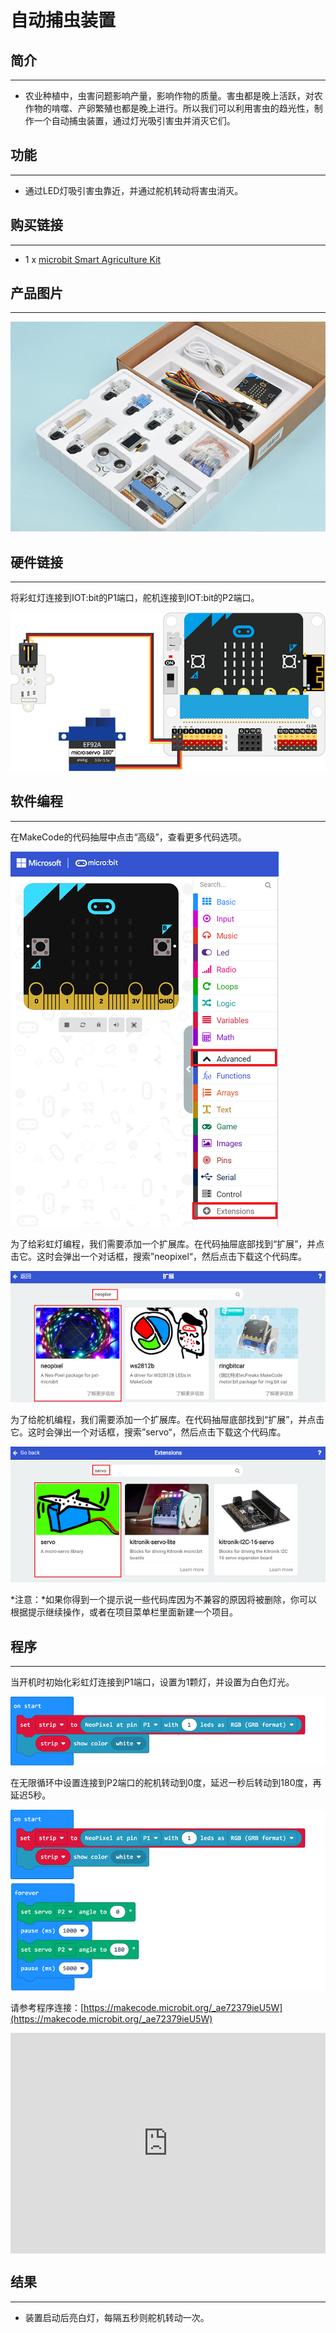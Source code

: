 # 自动捕虫装置


##  简介
---
 
- 农业种植中，虫害问题影响产量，影响作物的质量。害虫都是晚上活跃，对农作物的啃噬、产卵繁殖也都是晚上进行。所以我们可以利用害虫的趋光性，制作一个自动捕虫装置，通过灯光吸引害虫并消灭它们。

##  功能
---
- 通过LED灯吸引害虫靠近，并通过舵机转动将害虫消灭。

## 购买链接
---
- 1 x [microbit Smart Agriculture Kit]()

## 产品图片
---
![](./images/microbit-Smart-Agriculture-Kit-case-01-02.png)

## 硬件链接
---

将彩虹灯连接到IOT:bit的P1端口，舵机连接到IOT:bit的P2端口。

![](./images/microbit-Smart-Agriculture-Kit-case-06-03.png)

## 软件编程
---
在MakeCode的代码抽屉中点击“高级”，查看更多代码选项。

![](./images/microbit-Smart-Agriculture-Kit-case-01-04.png)

为了给彩虹灯编程，我们需要添加一个扩展库。在代码抽屉底部找到“扩展”，并点击它。这时会弹出一个对话框，搜索”neopixel“，然后点击下载这个代码库。

![](./images/microbit-Smart-Agriculture-Kit-case-03-06.png)

为了给舵机编程，我们需要添加一个扩展库。在代码抽屉底部找到“扩展”，并点击它。这时会弹出一个对话框，搜索”servo“，然后点击下载这个代码库。

![](./images/microbit-Smart-Agriculture-Kit-case-01-06.png)

*注意：*如果你得到一个提示说一些代码库因为不兼容的原因将被删除，你可以根据提示继续操作，或者在项目菜单栏里面新建一个项目。

## 程序
---

当开机时初始化彩虹灯连接到P1端口，设置为1颗灯，并设置为白色灯光。

![](./images/microbit-Smart-Agriculture-Kit-case-06-07.png)

在无限循环中设置连接到P2端口的舵机转动到0度，延迟一秒后转动到180度，再延迟5秒。


![](./images/microbit-Smart-Agriculture-Kit-case-06-08.png)

请参考程序连接：[https://makecode.microbit.org/_ae72379ieU5W](https://makecode.microbit.org/_ae72379ieU5W)

<div style="position:relative;height:0;padding-bottom:70%;overflow:hidden;">
<iframe style="position:absolute;top:0;left:0;width:100%;height:100%;" src="https://makecode.microbit.org/#pub:https://makecode.microbit.org/_ae72379ieU5W" frameborder="0" sandbox="allow-popups allow-forms allow-scripts allow-same-origin">
</iframe>
</div>  


## 结果
---
- 装置启动后亮白灯，每隔五秒则舵机转动一次。



